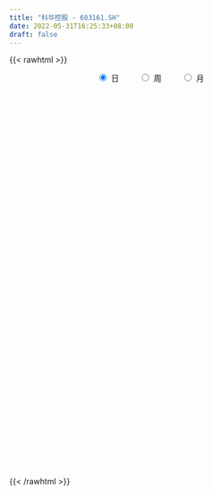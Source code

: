 ```yaml
---
title: "科华控股 - 603161.SH"
date: 2022-05-31T16:25:33+08:00
draft: false
---
```

{{< rawhtml >}}
    <div style="text-align: center">
        <label style="padding: 1rem;"><input style="margin-right: .5rem" type="radio" name="period" value="D" checked onclick="period_change(this)">日</label>
        <label style="padding: 1rem;"><input style="margin-right: .5rem" type="radio" name="period" value="W" onclick="period_change(this)">周</label>
        <label style="padding: 1rem;"><input style="margin-right: .5rem" type="radio" name="period" value="M" onclick="period_change(this)">月</label>
    </div>
    <div id="chart" style="height: 700px;"></div> 
    <script type="text/javascript">
        const D_v = [16778.21,15956.21,15076.0,22889.0,17958.0,22449.54,22343.67,21951.35,33615.51,18720.0,19584.0,18445.21,18548.0,34986.0,17351.0,18621.0,23664.0,18107.0,18929.78,15648.04,16337.0,21655.0,22358.58,32659.52,29616.0,19510.0,31916.66,75572.32,22551.32,33400.0,27488.0,19161.0,21140.0,19759.0,37608.0,53252.0,35502.41,28806.0,27594.0,32958.22,24099.7,19443.0,13330.0,21440.58,27372.0,23955.0,21372.03,28807.0,25499.0,19279.62,15455.0,22215.3,20101.0,17501.0,19959.0,15258.0,54162.88,32153.58,36171.0,53557.41,48800.74,46118.34,73609.9,57832.62,39276.02,111743.34,88176.09,83656.0,128628.7,130381.7,63889.35,56845.0,54626.16,43363.0,37953.62,47461.16,67145.7,45612.13,35112.71,33246.16,38795.0,25756.0,53754.6,34429.0,57154.22,35415.04,21384.0,18953.0,34954.0,28881.71,25345.75,32479.25,18359.49,19384.0,19675.04,14896.0,14508.0,13727.04,10739.0,16611.04,11705.04,12119.0,10632.4,19135.0,15928.62,16629.0,19330.88,14017.0,14557.72,17421.68,13733.4,12700.02,12712.4,22500.4,19070.42,14637.0,16254.58,25779.0,50977.62,95936.53,43032.0,30422.31,27137.02,26305.31,44252.38,20641.0,30113.0,25182.54,18386.29,15264.0,17399.54,39423.0,24476.62,21361.0,31633.4,23973.0,21370.0,43639.38,173435.74,293033.53,165225.74,91264.58,203404.11,258292.24,195637.06,127378.76,88143.0,88054.0,95192.21,57736.21,56063.11,37877.0,34752.0,39550.0,51550.0,47189.0,62210.0,45102.77,25574.0,29737.0,34907.77,66260.35,43284.4,33951.54,56860.0,38918.0,53678.0,25988.0,20050.0,30373.0,17703.0,55643.0,30364.0,25940.0,25313.0,20040.0,17467.0,23727.0,20436.0,16179.0,17555.0,17783.0,12634.0,17863.0,15691.0,21502.0,29761.84,15752.0,15180.0,11566.0,15831.0,17281.0,27919.0,23724.66,25286.0,24939.0,18696.0,13519.0,16414.0,29116.42,21104.0,27237.69,20180.0,11624.0,10713.0,13079.0,11379.49,11013.42,10560.0,11298.0,24423.0,16370.0,12937.0,16724.31,23887.0,12199.0,11883.0,13142.0,14455.0,15907.76,14336.31,17372.0,21325.0,20079.0,14803.0,9064.0,27688.0,22864.0,20524.0,16538.0,20737.0,17321.0,9274.0,11136.0,7494.0,10877.0,8529.0,12300.0,13335.0,10851.0,13050.0,23492.0,12995.0,12760.53,29104.0,12471.0,9881.0,9116.0,12499.0,12259.0]
const D_histogram = [0.0,0.0019017664,0.0055169079,-0.0042083197,-0.0094524373,-0.0013806064,0.0063211147,0.0197544804,0.0264584568,0.0176838417,0.0028181034,0.0072436128,0.0171302341,0.0375405778,0.0423316513,0.0510251165,0.0526580299,0.0305146087,-0.0003346995,-0.0254501048,-0.0315571279,-0.0304634131,-0.0350551435,-0.028849911,-0.037196714,-0.0439312928,-0.039629545,-0.0598162778,-0.0641630585,-0.0524639684,-0.0618338255,-0.0531446968,-0.03283274,-0.0113311866,0.0047092487,0.0420022273,0.0612090716,0.076867988,0.073352652,0.0635799499,0.0368509323,0.0103838627,-0.0024298863,-0.0028178591,0.0058855179,0.0019485711,-0.0199199718,-0.058855848,-0.1120575605,-0.1322277243,-0.1277829197,-0.1116807505,-0.1060922996,-0.0854467879,-0.0734820927,-0.0597599741,-0.0065906926,0.0417276874,0.0862921112,0.1323525763,0.1664236811,0.1844329437,0.1916486963,0.1753298021,0.1574792313,0.0409662623,-0.0369218119,-0.0653735475,-0.0241848123,0.0572728081,0.0893700761,0.0937483602,0.0662698478,0.0277716588,0.0136775169,0.0251596728,0.0335061766,0.0349061731,0.038819228,0.0184867481,-0.0141041062,-0.0360450671,-0.0870927906,-0.0896918972,-0.0839198561,-0.1010920235,-0.113645628,-0.1140910082,-0.1379344593,-0.1691354846,-0.1620836866,-0.1865773731,-0.1678689537,-0.1252331168,-0.0867804169,-0.068722006,-0.0610454776,-0.0448231541,-0.0380326176,-0.0291267335,-0.0167427593,-0.0155533466,-0.0169401335,-0.028126621,-0.0377849076,-0.0446165714,-0.0658093381,-0.0787879972,-0.0570403276,-0.0298531496,-0.0255026374,-0.0050031617,0.0245549584,0.0498891138,0.0775157705,0.1017635305,0.1198377095,0.1353745015,0.1743631403,0.2402877474,0.2425105598,0.2411513122,0.2153705145,0.2064140167,0.2060871893,0.187104155,0.1633782117,0.1420181227,0.1140024755,0.0791949853,0.0641108466,0.0677771262,0.0445585361,0.0139009259,-0.0485618272,-0.0950273361,-0.1064775148,-0.0702489528,0.0470933316,0.0781913032,0.0323647606,-0.0121229689,0.0499728102,0.1308316414,0.1276545856,0.1016753617,0.0670015523,0.0393920962,-0.0462496731,-0.0781544072,-0.0840998296,-0.1051799409,-0.1146179256,-0.1338718045,-0.1164821732,-0.123358101,-0.0892802381,-0.0987629863,-0.0920686447,-0.077290432,-0.0510240003,-0.0105213149,-0.0187162265,-0.0059074685,-0.0399424366,-0.0389216281,-0.0860927703,-0.1110229037,-0.1344927673,-0.1855047988,-0.1977141287,-0.2566259733,-0.2498776314,-0.2374968858,-0.1955283324,-0.1508090124,-0.1216823411,-0.1208091387,-0.101039021,-0.0791652498,-0.0448138188,-0.0215710206,0.0031124901,0.0363324401,0.0488278989,0.0750089224,0.0654665448,0.0708986923,0.0693158115,0.0766627486,0.0896850308,0.0964429765,0.0993386583,0.100711692,0.0689200084,0.0293379919,0.0238954782,0.0285946069,0.0042390964,-0.0581200336,-0.0751654665,-0.0544479885,-0.0186815157,0.006816071,0.0238869814,0.0379177689,0.0326285343,0.0364926167,0.0355972589,0.0297700491,0.037043686,0.0424903041,0.0279022949,0.035281464,0.0106514516,-0.0110764207,-0.0438609176,-0.0434663088,-0.0592115419,-0.0496510306,-0.0565262138,-0.0534302531,-0.0294470269,-0.0171747276,-0.0332684522,-0.0445239604,-0.1165112971,-0.1982742072,-0.223990306,-0.2376076386,-0.2111156447,-0.1686877771,-0.1308748108,-0.0797693572,-0.0324023017,0.0025542709,0.0374665397,0.0755409003,0.1064091618,0.1264328503,0.1542759455,0.1935051826,0.207379232,0.2290500699,0.2118300532,0.2070299688,0.1944779832,0.1740911141,0.1609525958,0.1482118663]
const D_fast = [0.0,0.002377208,0.0073715765,-0.003405731,-0.011012958,-0.0032862787,0.0059957211,0.0243677069,0.0376862975,0.0333326429,0.0191714303,0.025407843,0.0395770227,0.0693725109,0.0847464972,0.1061962415,0.1209936624,0.1064788934,0.0755459104,0.0440679788,0.0300716737,0.0235495352,0.010194019,0.0091867738,-0.0084592078,-0.0261766097,-0.0317822482,-0.0669230504,-0.0873105958,-0.0887274977,-0.1135558112,-0.1181528567,-0.1060490849,-0.0873803282,-0.0701625807,-0.0223690453,0.0121400669,0.0470159803,0.0618388073,0.0679610927,0.0504448082,0.0265737042,0.0131524837,0.0120600461,0.0222348025,0.0187849985,-0.0080635373,-0.0617133756,-0.1429294782,-0.196156573,-0.2236574984,-0.2354755168,-0.2564101408,-0.2571263261,-0.2635321541,-0.264750029,-0.2132284207,-0.1544781188,-0.0883406672,-0.009192058,0.066484967,0.1306024656,0.1857303923,0.2132439486,0.2347631856,0.1284917822,0.041373255,-0.0034218675,0.0317206647,0.1274964871,0.1819362741,0.2097516482,0.1988405978,0.1672853235,0.1566105608,0.1743826349,0.1911056829,0.2012322226,0.2148500846,0.1991392917,0.1630224108,0.1320701832,0.059249262,0.0342271811,0.0190192582,-0.0234259151,-0.0643909265,-0.0933590588,-0.1516861248,-0.2251710212,-0.2586401449,-0.3297781746,-0.3530369937,-0.341709436,-0.3249518403,-0.3240739309,-0.3316587719,-0.3266422369,-0.3293598549,-0.3277356541,-0.3195373697,-0.3222362936,-0.3278581139,-0.3460762567,-0.3651807702,-0.3831665768,-0.420811678,-0.4534873364,-0.4459997488,-0.4262758582,-0.4283010053,-0.40905232,-0.3733554603,-0.3355490265,-0.2885434271,-0.2388547845,-0.1908211781,-0.1414407608,-0.0588613369,0.0671352071,0.1299856594,0.1889142399,0.2169760708,0.2596230772,0.3108180471,0.3386110515,0.3557296612,0.3698741029,0.3703590745,0.3553503306,0.3562939036,0.3769044647,0.3648255087,0.33764313,0.2630399201,0.1928175771,0.1547480197,0.1734143435,0.3025299608,0.3531757582,0.3154404057,0.267921934,0.3425109156,0.4560776572,0.4848142478,0.4842538644,0.466330443,0.448569011,0.3513648233,0.2999214875,0.2729511077,0.2255760111,0.1874835451,0.134761715,0.123030803,0.08531535,0.0970731534,0.0628996586,0.046576839,0.0420324437,0.0555428753,0.093415232,0.0805412638,0.0918731547,0.0478525774,0.0391429789,-0.0295513558,-0.0822372152,-0.1393302706,-0.2367185019,-0.2983563639,-0.4214247019,-0.4771457677,-0.5241392436,-0.5310527733,-0.5240357065,-0.5253296205,-0.5546587027,-0.5601483403,-0.5580658816,-0.5349179053,-0.5170678622,-0.491606229,-0.4493031689,-0.4246007354,-0.3796674813,-0.3728432227,-0.3496864021,-0.3339403301,-0.3074277058,-0.271984166,-0.2411154761,-0.2133851297,-0.186834173,-0.2013958545,-0.2336433731,-0.2331120172,-0.2212642368,-0.2445599731,-0.3214491116,-0.3572859111,-0.3501804302,-0.3190843363,-0.2918827318,-0.2688400761,-0.2453298464,-0.2424619474,-0.2294747109,-0.221470754,-0.2198554515,-0.2033208931,-0.187251699,-0.1948641344,-0.1786645994,-0.2006317488,-0.2251287264,-0.2688784526,-0.279350421,-0.3098985396,-0.3127507859,-0.3337575226,-0.3440191252,-0.3273976557,-0.3194190383,-0.343829876,-0.3662163742,-0.4673315352,-0.5986629971,-0.6803766725,-0.7533959147,-0.779682832,-0.7794269086,-0.774332645,-0.7431695308,-0.7039030506,-0.6683079103,-0.6240290066,-0.5670694209,-0.509598869,-0.4579669679,-0.3915548863,-0.3039493535,-0.2382304962,-0.1592971408,-0.1235596442,-0.0766022364,-0.0405347262,-0.0173988167,0.0097008139,0.0340130509]
const D_slow = [0.0,0.0004754416,0.0018546686,0.0008025887,-0.0015605207,-0.0019056723,-0.0003253936,0.0046132265,0.0112278407,0.0156488011,0.016353327,0.0181642302,0.0224467887,0.0318319331,0.042414846,0.0551711251,0.0683356325,0.0759642847,0.0758806098,0.0695180836,0.0616288017,0.0540129484,0.0452491625,0.0380366847,0.0287375062,0.0177546831,0.0078472968,-0.0071067726,-0.0231475373,-0.0362635294,-0.0517219857,-0.0650081599,-0.0732163449,-0.0760491416,-0.0748718294,-0.0643712726,-0.0490690047,-0.0298520077,-0.0115138447,0.0043811428,0.0135938759,0.0161898415,0.01558237,0.0148779052,0.0163492847,0.0168364274,0.0118564345,-0.0028575275,-0.0308719177,-0.0639288487,-0.0958745787,-0.1237947663,-0.1503178412,-0.1716795382,-0.1900500614,-0.2049900549,-0.206637728,-0.1962058062,-0.1746327784,-0.1415446343,-0.0999387141,-0.0538304781,-0.005918304,0.0379141465,0.0772839543,0.0875255199,0.0782950669,0.06195168,0.055905477,0.070223679,0.092566198,0.1160032881,0.13257075,0.1395136647,0.1429330439,0.1492229621,0.1575995063,0.1663260495,0.1760308566,0.1806525436,0.177126517,0.1681152503,0.1463420526,0.1239190783,0.1029391143,0.0776661084,0.0492547014,0.0207319494,-0.0137516655,-0.0560355366,-0.0965564583,-0.1432008015,-0.18516804,-0.2164763192,-0.2381714234,-0.2553519249,-0.2706132943,-0.2818190828,-0.2913272372,-0.2986089206,-0.3027946104,-0.3066829471,-0.3109179804,-0.3179496357,-0.3273958626,-0.3385500054,-0.3550023399,-0.3746993392,-0.3889594211,-0.3964227085,-0.4027983679,-0.4040491583,-0.3979104187,-0.3854381403,-0.3660591976,-0.340618315,-0.3106588876,-0.2768152623,-0.2332244772,-0.1731525403,-0.1125249004,-0.0522370723,0.0016055563,0.0532090605,0.1047308578,0.1515068966,0.1923514495,0.2278559802,0.256356599,0.2761553453,0.292183057,0.3091273385,0.3202669726,0.3237422041,0.3116017473,0.2878449132,0.2612255345,0.2436632963,0.2554366292,0.274984455,0.2830756452,0.2800449029,0.2925381055,0.3252460158,0.3571596622,0.3825785026,0.3993288907,0.4091769148,0.3976144965,0.3780758947,0.3570509373,0.330755952,0.3021014707,0.2686335195,0.2395129762,0.208673451,0.1863533915,0.1616626449,0.1386454837,0.1193228757,0.1065668756,0.1039365469,0.0992574903,0.0977806232,0.087795014,0.078064607,0.0565414144,0.0287856885,-0.0048375033,-0.051213703,-0.1006422352,-0.1647987285,-0.2272681364,-0.2866423578,-0.3355244409,-0.373226694,-0.4036472793,-0.433849564,-0.4591093192,-0.4789006317,-0.4901040864,-0.4954968416,-0.4947187191,-0.485635609,-0.4734286343,-0.4546764037,-0.4383097675,-0.4205850944,-0.4032561415,-0.3840904544,-0.3616691967,-0.3375584526,-0.312723788,-0.287545865,-0.2703158629,-0.2629813649,-0.2570074954,-0.2498588437,-0.2487990696,-0.263329078,-0.2821204446,-0.2957324417,-0.3004028206,-0.2986988029,-0.2927270575,-0.2832476153,-0.2750904817,-0.2659673276,-0.2570680128,-0.2496255006,-0.2403645791,-0.2297420031,-0.2227664293,-0.2139460633,-0.2112832004,-0.2140523056,-0.225017535,-0.2358841122,-0.2506869977,-0.2630997553,-0.2772313088,-0.2905888721,-0.2979506288,-0.3022443107,-0.3105614238,-0.3216924138,-0.3508202381,-0.4003887899,-0.4563863664,-0.5157882761,-0.5685671873,-0.6107391315,-0.6434578342,-0.6634001735,-0.671500749,-0.6708621812,-0.6614955463,-0.6426103212,-0.6160080308,-0.5843998182,-0.5458308318,-0.4974545362,-0.4456097282,-0.3883472107,-0.3353896974,-0.2836322052,-0.2350127094,-0.1914899309,-0.1512517819,-0.1141988153]
const D_data = [['2021-05-20', 14.7118, 14.4937, 14.3847, 14.7515],['2021-05-21', 14.4838, 14.5235, 14.3648, 14.7416],['2021-05-24', 14.4838, 14.5631, 14.4739, 14.6325],['2021-05-25', 14.65, 14.38, 14.1, 14.65],['2021-05-26', 14.41, 14.39, 14.33, 14.52],['2021-05-27', 14.39, 14.56, 14.38, 14.6],['2021-05-28', 14.59, 14.6, 14.53, 14.77],['2021-05-31', 14.64, 14.74, 14.61, 14.8],['2021-06-01', 14.79, 14.73, 14.61, 14.84],['2021-06-02', 14.78, 14.55, 14.52, 14.83],['2021-06-03', 14.55, 14.42, 14.42, 14.69],['2021-06-04', 14.44, 14.64, 14.42, 14.69],['2021-06-07', 14.69, 14.76, 14.64, 14.8],['2021-06-08', 14.76, 15.0, 14.64, 15.1],['2021-06-09', 14.99, 14.91, 14.86, 15.02],['2021-06-10', 14.88, 15.04, 14.88, 15.09],['2021-06-11', 15.09, 15.03, 15.03, 15.25],['2021-06-15', 15.03, 14.72, 14.68, 15.23],['2021-06-16', 14.78, 14.49, 14.44, 14.86],['2021-06-17', 14.57, 14.41, 14.3, 14.65],['2021-06-18', 14.39, 14.55, 14.23, 14.6],['2021-06-21', 14.6, 14.61, 14.5, 14.78],['2021-06-22', 14.54, 14.51, 14.48, 14.67],['2021-06-23', 14.53, 14.63, 14.43, 14.77],['2021-06-24', 14.65, 14.42, 14.37, 14.69],['2021-06-25', 14.41, 14.37, 14.2, 14.42],['2021-06-28', 14.36, 14.47, 14.28, 14.62],['2021-06-29', 14.59, 14.08, 14.02, 14.79],['2021-06-30', 14.0, 14.16, 13.9, 14.18],['2021-07-01', 14.2, 14.33, 14.11, 14.62],['2021-07-02', 14.3, 14.02, 13.96, 14.3],['2021-07-05', 14.06, 14.19, 14.02, 14.22],['2021-07-06', 14.23, 14.37, 14.14, 14.43],['2021-07-07', 14.33, 14.47, 14.27, 14.52],['2021-07-08', 14.59, 14.49, 14.43, 14.77],['2021-07-09', 14.44, 14.91, 14.24, 14.95],['2021-07-12', 15.0, 14.87, 14.75, 15.0],['2021-07-13', 14.82, 14.97, 14.72, 15.05],['2021-07-14', 15.0, 14.82, 14.71, 15.05],['2021-07-15', 14.77, 14.76, 14.31, 14.81],['2021-07-16', 14.64, 14.49, 14.48, 14.75],['2021-07-19', 14.49, 14.37, 14.16, 14.49],['2021-07-20', 14.27, 14.44, 14.23, 14.44],['2021-07-21', 14.41, 14.56, 14.41, 14.75],['2021-07-22', 14.5, 14.7, 14.44, 14.73],['2021-07-23', 14.77, 14.56, 14.43, 14.81],['2021-07-26', 14.52, 14.26, 14.04, 14.54],['2021-07-27', 14.39, 13.85, 13.81, 14.39],['2021-07-28', 13.81, 13.35, 13.2, 13.96],['2021-07-29', 13.42, 13.46, 13.32, 13.59],['2021-07-30', 13.36, 13.61, 13.36, 13.63],['2021-08-02', 13.63, 13.7, 13.24, 13.86],['2021-08-03', 13.7, 13.52, 13.49, 13.81],['2021-08-04', 13.54, 13.68, 13.54, 13.77],['2021-08-05', 13.72, 13.57, 13.53, 13.83],['2021-08-06', 13.64, 13.58, 13.43, 13.69],['2021-08-09', 13.65, 14.2, 13.6, 14.65],['2021-08-10', 14.27, 14.4, 14.2, 14.5],['2021-08-11', 14.57, 14.63, 14.34, 14.68],['2021-08-12', 14.63, 14.96, 14.58, 15.04],['2021-08-13', 14.91, 15.13, 14.81, 15.18],['2021-08-16', 15.15, 15.2, 14.93, 15.29],['2021-08-17', 15.12, 15.28, 15.03, 15.85],['2021-08-18', 15.1, 15.11, 14.98, 15.66],['2021-08-19', 15.12, 15.14, 15.05, 15.57],['2021-08-20', 14.3, 13.63, 13.63, 14.33],['2021-08-23', 13.39, 13.6, 13.25, 13.74],['2021-08-24', 13.6, 13.9, 13.53, 14.38],['2021-08-25', 13.78, 14.78, 13.78, 15.25],['2021-08-26', 14.84, 15.64, 14.84, 15.96],['2021-08-27', 15.64, 15.4, 15.31, 15.99],['2021-08-30', 15.4, 15.24, 15.07, 15.55],['2021-08-31', 15.26, 14.86, 14.76, 15.33],['2021-09-01', 14.96, 14.6, 14.47, 15.19],['2021-09-02', 14.57, 14.8, 14.38, 14.95],['2021-09-03', 14.64, 15.15, 14.64, 15.28],['2021-09-06', 15.15, 15.21, 14.16, 15.32],['2021-09-07', 15.29, 15.2, 14.98, 15.4],['2021-09-08', 15.35, 15.3, 15.03, 15.51],['2021-09-09', 15.31, 15.0, 14.95, 15.37],['2021-09-10', 14.85, 14.73, 14.68, 15.05],['2021-09-13', 14.69, 14.72, 14.53, 14.88],['2021-09-14', 14.72, 14.13, 14.05, 14.83],['2021-09-15', 14.15, 14.54, 14.1, 14.7],['2021-09-16', 14.5, 14.6, 14.36, 15.17],['2021-09-17', 14.6, 14.22, 14.02, 14.77],['2021-09-22', 14.08, 14.12, 13.95, 14.32],['2021-09-23', 14.04, 14.15, 14.04, 14.35],['2021-09-24', 14.24, 13.69, 13.66, 14.24],['2021-09-27', 13.6, 13.32, 13.18, 13.73],['2021-09-28', 13.29, 13.59, 13.2, 13.77],['2021-09-29', 13.5, 12.99, 12.95, 13.55],['2021-09-30', 12.95, 13.35, 12.95, 13.47],['2021-10-08', 13.59, 13.67, 13.41, 13.74],['2021-10-11', 13.66, 13.72, 13.57, 13.93],['2021-10-12', 13.65, 13.52, 13.36, 13.65],['2021-10-13', 13.53, 13.37, 13.23, 13.53],['2021-10-14', 13.31, 13.46, 13.23, 13.59],['2021-10-15', 13.5, 13.33, 13.3, 13.51],['2021-10-18', 13.33, 13.33, 13.2, 13.41],['2021-10-19', 13.34, 13.37, 13.33, 13.47],['2021-10-20', 13.33, 13.21, 13.16, 13.4],['2021-10-21', 13.27, 13.12, 13.09, 13.3],['2021-10-22', 13.12, 12.9, 12.87, 13.12],['2021-10-25', 12.68, 12.79, 12.57, 12.86],['2021-10-26', 12.79, 12.7, 12.6, 12.99],['2021-10-27', 12.74, 12.35, 12.21, 12.74],['2021-10-28', 12.33, 12.25, 12.07, 12.34],['2021-10-29', 12.09, 12.6, 12.09, 12.62],['2021-11-01', 12.58, 12.71, 12.36, 12.8],['2021-11-02', 12.71, 12.43, 12.35, 12.82],['2021-11-03', 12.43, 12.63, 12.33, 12.65],['2021-11-04', 12.59, 12.83, 12.57, 12.85],['2021-11-05', 12.82, 12.9, 12.7, 13.06],['2021-11-08', 12.91, 13.07, 12.89, 13.22],['2021-11-09', 13.01, 13.19, 13.0, 13.25],['2021-11-10', 13.22, 13.27, 13.05, 13.32],['2021-11-11', 13.26, 13.39, 13.12, 13.53],['2021-11-12', 13.39, 13.92, 13.39, 14.06],['2021-11-15', 14.09, 14.68, 13.98, 15.15],['2021-11-16', 14.7, 14.24, 14.14, 14.7],['2021-11-17', 14.24, 14.38, 14.24, 14.45],['2021-11-18', 14.4, 14.18, 14.16, 14.5],['2021-11-19', 14.25, 14.47, 14.0, 14.6],['2021-11-22', 14.39, 14.73, 14.25, 14.8],['2021-11-23', 14.85, 14.62, 14.59, 14.86],['2021-11-24', 14.52, 14.61, 14.35, 14.86],['2021-11-25', 14.59, 14.67, 14.46, 14.95],['2021-11-26', 14.67, 14.59, 14.5, 14.89],['2021-11-29', 14.3, 14.45, 14.11, 14.51],['2021-11-30', 14.76, 14.66, 14.5, 14.76],['2021-12-01', 14.62, 14.96, 14.53, 15.07],['2021-12-02', 14.94, 14.66, 14.59, 14.98],['2021-12-03', 14.68, 14.49, 14.45, 14.88],['2021-12-06', 14.52, 13.87, 13.82, 14.6],['2021-12-07', 13.9, 13.76, 13.62, 14.04],['2021-12-08', 13.61, 14.0, 13.61, 14.2],['2021-12-09', 14.0, 14.63, 13.92, 14.63],['2021-12-10', 14.99, 16.09, 14.83, 16.09],['2021-12-13', 17.5, 15.5, 15.26, 17.7],['2021-12-14', 14.82, 14.58, 14.46, 15.0],['2021-12-15', 14.37, 14.4, 14.33, 14.64],['2021-12-16', 14.37, 15.84, 14.3, 15.84],['2021-12-17', 16.0, 16.58, 15.85, 17.39],['2021-12-20', 16.55, 15.89, 15.89, 17.37],['2021-12-21', 16.29, 15.67, 15.43, 16.4],['2021-12-22', 15.85, 15.52, 15.25, 15.85],['2021-12-23', 15.35, 15.54, 15.12, 15.66],['2021-12-24', 15.49, 14.56, 14.56, 15.49],['2021-12-27', 14.56, 14.92, 14.4, 15.05],['2021-12-28', 15.05, 15.13, 14.57, 15.28],['2021-12-29', 15.01, 14.84, 14.69, 15.12],['2021-12-30', 14.85, 14.86, 14.75, 14.93],['2021-12-31', 14.87, 14.6, 14.57, 14.91],['2022-01-04', 14.6, 14.99, 14.54, 15.07],['2022-01-05', 14.99, 14.65, 14.3, 14.99],['2022-01-06', 14.65, 15.18, 14.5, 15.37],['2022-01-07', 15.12, 14.65, 14.62, 15.27],['2022-01-10', 14.66, 14.79, 14.45, 14.81],['2022-01-11', 14.76, 14.9, 14.7, 15.1],['2022-01-12', 14.87, 15.12, 14.8, 15.2],['2022-01-13', 15.12, 15.47, 15.01, 15.66],['2022-01-14', 15.38, 14.95, 14.95, 15.47],['2022-01-17', 14.96, 15.23, 14.88, 15.27],['2022-01-18', 15.15, 14.58, 14.4, 15.28],['2022-01-19', 14.52, 14.91, 14.52, 15.03],['2022-01-20', 14.75, 14.14, 14.1, 14.9],['2022-01-21', 14.11, 14.15, 13.79, 14.27],['2022-01-24', 14.07, 13.94, 13.76, 14.19],['2022-01-25', 13.91, 13.26, 13.23, 14.08],['2022-01-26', 13.28, 13.41, 13.26, 13.61],['2022-01-27', 12.72, 12.43, 12.43, 12.88],['2022-01-28', 12.49, 12.88, 12.49, 13.08],['2022-02-07', 13.14, 12.77, 12.65, 13.25],['2022-02-08', 12.73, 13.07, 12.68, 13.07],['2022-02-09', 13.01, 13.15, 13.01, 13.18],['2022-02-10', 13.1, 12.99, 12.88, 13.21],['2022-02-11', 12.97, 12.56, 12.51, 12.97],['2022-02-14', 12.55, 12.7, 12.43, 12.75],['2022-02-15', 12.65, 12.7, 12.5, 12.78],['2022-02-16', 12.75, 12.89, 12.72, 12.93],['2022-02-17', 12.94, 12.81, 12.75, 13.07],['2022-02-18', 12.74, 12.88, 12.66, 12.93],['2022-02-21', 13.14, 13.09, 12.93, 13.14],['2022-02-22', 13.03, 12.92, 12.84, 13.08],['2022-02-23', 12.9, 13.18, 12.9, 13.23],['2022-02-24', 13.13, 12.77, 12.59, 13.3],['2022-02-25', 12.83, 12.94, 12.83, 13.1],['2022-02-28', 12.91, 12.86, 12.58, 12.93],['2022-03-01', 12.87, 12.99, 12.87, 13.0],['2022-03-02', 12.86, 13.13, 12.86, 13.15],['2022-03-03', 13.25, 13.13, 13.07, 13.25],['2022-03-04', 13.39, 13.14, 13.05, 13.43],['2022-03-07', 13.12, 13.17, 12.95, 13.25],['2022-03-08', 13.18, 12.7, 12.68, 13.23],['2022-03-09', 12.72, 12.41, 11.91, 12.88],['2022-03-10', 12.6, 12.7, 12.6, 12.9],['2022-03-11', 12.65, 12.81, 12.38, 12.85],['2022-03-14', 12.71, 12.37, 12.35, 12.8],['2022-03-15', 12.4, 11.6, 11.57, 12.43],['2022-03-16', 11.72, 11.86, 11.39, 11.93],['2022-03-17', 11.99, 12.25, 11.95, 12.37],['2022-03-18', 12.2, 12.52, 12.14, 12.64],['2022-03-21', 12.52, 12.51, 12.31, 12.68],['2022-03-22', 12.52, 12.49, 12.29, 12.6],['2022-03-23', 12.55, 12.52, 12.5, 12.78],['2022-03-24', 12.4, 12.29, 12.22, 12.54],['2022-03-25', 12.29, 12.39, 12.25, 12.55],['2022-03-28', 12.31, 12.33, 12.09, 12.44],['2022-03-29', 12.38, 12.24, 12.07, 12.39],['2022-03-30', 12.23, 12.4, 12.12, 12.46],['2022-03-31', 12.29, 12.41, 12.29, 12.47],['2022-04-01', 12.31, 12.13, 12.13, 12.41],['2022-04-06', 12.12, 12.38, 12.09, 12.44],['2022-04-07', 12.4, 11.92, 11.92, 12.4],['2022-04-08', 12.0, 11.8, 11.63, 12.04],['2022-04-11', 11.8, 11.46, 11.41, 11.85],['2022-04-12', 11.46, 11.72, 11.35, 11.75],['2022-04-13', 11.71, 11.4, 11.38, 11.77],['2022-04-14', 11.42, 11.62, 11.42, 11.74],['2022-04-15', 11.62, 11.34, 11.28, 11.62],['2022-04-18', 11.16, 11.37, 11.13, 11.51],['2022-04-19', 11.33, 11.63, 11.32, 11.65],['2022-04-20', 11.58, 11.52, 11.36, 11.8],['2022-04-21', 11.51, 11.09, 11.07, 11.52],['2022-04-22', 11.12, 11.0, 10.86, 11.18],['2022-04-25', 10.59, 9.9, 9.9, 10.78],['2022-04-26', 9.82, 9.18, 9.16, 10.03],['2022-04-27', 9.06, 9.36, 8.73, 9.39],['2022-04-28', 9.3, 9.15, 8.96, 9.45],['2022-04-29', 9.13, 9.43, 9.11, 9.54],['2022-05-05', 9.42, 9.58, 9.21, 9.67],['2022-05-06', 9.38, 9.53, 9.3, 9.67],['2022-05-09', 9.54, 9.76, 9.53, 9.83],['2022-05-10', 9.65, 9.84, 9.61, 9.85],['2022-05-11', 9.8, 9.8, 9.79, 10.09],['2022-05-12', 9.85, 9.91, 9.7, 10.0],['2022-05-13', 9.86, 10.1, 9.86, 10.1],['2022-05-16', 10.32, 10.18, 10.06, 10.32],['2022-05-17', 10.22, 10.19, 10.02, 10.25],['2022-05-18', 10.27, 10.45, 10.15, 10.58],['2022-05-19', 10.44, 10.84, 10.32, 10.95],['2022-05-20', 10.94, 10.76, 10.68, 11.06],['2022-05-23', 10.8, 11.07, 10.72, 11.15],['2022-05-24', 11.29, 10.72, 10.66, 11.37],['2022-05-25', 10.72, 10.94, 10.72, 11.0],['2022-05-26', 10.85, 10.92, 10.71, 11.06],['2022-05-27', 10.89, 10.85, 10.75, 11.06],['2022-05-30', 10.89, 10.96, 10.75, 11.08],['2022-05-31', 10.95, 11.0, 10.7, 11.05]]
const W_v = [219.1,187437.35,446112.42,266188.11,249423.29,169164.92,65029.89,38107.32,138347.77,162237.25,186291.09,222830.25,132985.82,104522.15,427839.6,176041.81,102826.34,44206.52,104835.23,113151.69,214978.68,356659.75,174631.93,116528.65,80523.59,72316.4,81105.62,138610.45,84953.35,78957.35,57869.1,45174.97,38028.6,34877.28,35403.04,34905.53,30901.09,59003.76,47506.32,48051.66,51549.79,80830.04,117303.81,84804.26,170332.01,82944.81,70124.68,54976.13,53497.75,36225.49,60504.7,27277.55,45698.91,45884.47,53674.74,37760.83,41034.93,77171.0,102336.75,113490.65,94838.04,109673.1,185135.18,111338.06,74260.15,83424.78,64309.85,16163.99,52238.55,35873.14,32054.59,29847.25,21379.0,40332.94,51752.54,39520.51,35716.28,29668.92,33913.91,48513.44,241914.18,73296.89,34347.84,39645.68,57170.66,57312.51,49915.7,64616.56,61829.56,7873.0,25641.74,36220.83,41943.71,43840.66,32073.03,27323.0,27488.3,25473.91,35291.9,26581.02,56679.64,54092.94,56967.41,86045.24,65114.34,51752.64,75847.38,44697.66,65509.76,72715.27,78284.7,75492.21,40179.09,52001.36,44639.12,34002.34,84781.1,61881.79,52438.93,29594.74,79889.26,98341.62,36427.0,128530.75,66130.18,108044.58,48170.22,83296.25,258177.27,190904.81,144012.16,91821.19,118586.4,249325.8,842012.75,655098.6800000001,288881.46,150708.11,131505.31,199217.64,121684.8,40164.0,188531.32,139950.16,101522.0,130556.61,181468.18,89682.26,279867.95,346239.32,200137.58,157752.22,339508.77,157713.45,247317.59,245441.32,162046.01,98024.95,92914.07,38259.04,21454.64,62148.27,77827.64,74345.09,85515.58,94703.03,66109.61,92818.8,161972.04,195314.47,379027.91,65064.03,109776.09,107896.2,100716.21,112316.07,113170.0,69021.82,125799.1,190928.3,150920.0,148960.33,105540.58,110412.65,95034.3,224845.61,328580.22,494731.84,240248.94,219911.7,206508.86,75291.0,105066.2,19384.0,73545.08,70202.48,80463.22,79067.9,126718.62,222833.17,138575.21,117924.16,294051.52,1011220.2,594405.03,225978.32,206051.77,199763.52,209395.54,154133.0,112487.0,84587.0,100569.84,87777.0,106164.66,114052.11,57808.91,75588.0,52810.31,69724.07,82643.0,108351.0,26595.0,50336.0,73723.0,73332.53,24758.0]
const W_histogram = [0.0,0.7882247293,0.9635491899,0.9460559053,0.6864279419,0.2637995878,-0.0440628515,-0.1896416999,-0.2915940121,-0.2615818922,-0.2809028276,-0.3925690755,-0.3887838548,-0.2421316766,-0.087167829,-0.2197182643,-0.2904532,-0.3413476361,-0.3224664437,-0.2374380221,0.0345631002,-0.0199093872,0.0301207669,-0.085481872,-0.3274714636,-0.4098803827,-0.5114702238,-0.4600743486,-0.4327089208,-0.3669787499,-0.4816668373,-0.5048055872,-0.528883677,-0.5244581513,-0.5290665508,-0.5180744254,-0.4651226421,-0.3609559585,-0.2931060387,-0.3134488305,-0.290074842,-0.2268581464,-0.1030793573,-0.0336596725,0.1238152902,0.1409585425,0.1407450455,0.1794973817,0.1851256223,0.1760846858,0.172166104,0.1458844654,0.1512143428,0.1361028876,0.1123753506,0.0266460713,0.0328093234,0.0744986885,0.1559152945,0.21302579,0.2848627868,0.3918475309,0.4574035203,0.4856979739,0.4713271449,0.4336142058,0.301140932,0.1879776349,0.099855983,0.0194348312,-0.0460085675,-0.0411629887,-0.0734000687,-0.0485779538,0.0222087147,0.0541494576,0.0732249788,0.06409059,0.0597522699,0.0660991873,0.051460947,-0.0224969509,-0.0575866489,-0.056222319,-0.0433377604,-0.0029344421,0.0469132456,0.072754988,0.0668475565,0.0563862802,0.0719533019,0.0737534566,0.0944996047,0.0752040142,0.0702480622,0.0307219437,0.0177147609,-0.0128291565,0.0016829655,0.0120299571,0.0343851046,0.0604829059,0.1013392199,0.1307255774,0.1384356959,0.0989354802,0.027899145,-0.0054704012,0.0270229289,0.0034978464,0.0631347366,0.0469898817,0.0359567348,0.045082506,0.0055207039,-0.0156731936,-0.0052347115,-0.0014404367,0.0125441859,0.0283570823,0.0513848427,0.048503234,0.0673877729,0.1095246387,0.1353080396,0.1517085824,0.1509011317,0.1447053552,0.1553702236,0.1136845851,0.0366838371,-0.014209382,-0.0321199827,0.0646622573,0.212284104,0.3019387832,0.2885056733,0.2351776661,0.1926400174,0.1776293761,0.1650719368,0.1518069869,0.1454040802,0.1692482952,0.0686952298,0.0022070605,0.0257147141,0.0379112805,0.2099478897,0.3081821554,0.2872405472,0.3381937564,0.070778321,0.0516837959,0.1486164861,-0.000938765,-0.1136764076,-0.2838456525,-0.4070541049,-0.4535877621,-0.4182191274,-0.396942639,-0.3075347701,-0.2724045459,-0.1649633084,-0.0218841369,0.0652248808,0.1707395405,0.0977689007,0.0493851519,-0.0925132725,-0.2031272723,-0.260665794,-0.3186542114,-0.3347466368,-0.3253022639,-0.2772693983,-0.2624573897,-0.2495005479,-0.2486660485,-0.175772681,-0.1447359197,-0.109960529,-0.1395082161,-0.1487932054,-0.0437201551,-0.0670220317,0.039271215,0.0922189187,0.0978958749,0.0676801328,0.0151208919,-0.0365966865,-0.0428725367,-0.0623593446,-0.0947064544,-0.1249063118,-0.1136019015,-0.0306683766,0.0628889747,0.1306157716,0.1642645409,0.282905575,0.3771163492,0.2900341647,0.2246893989,0.1765207706,0.157194981,0.0864027045,-0.0431279521,-0.1419593984,-0.1752014077,-0.1817839006,-0.1619628647,-0.1600858757,-0.1666366878,-0.1675358531,-0.1727599881,-0.1844945541,-0.2075703826,-0.2284138071,-0.3247404826,-0.356013346,-0.3140666368,-0.2219668226,-0.1391301994,-0.0622958318]
const W_fast = [0.0,0.9852809117,1.4014926697,1.6205133614,1.5324923835,1.1758139264,0.8569357742,0.6639465008,0.4890956855,0.4537123324,0.3641656901,0.1543571733,0.0609464303,0.1470656894,0.2802375797,0.0927575783,-0.0505906573,-0.1868220025,-0.2485574211,-0.2228885049,0.0577533925,-0.0016964417,0.055863904,-0.0811092029,-0.4049666604,-0.5898456752,-0.8193030722,-0.8829257841,-0.9637375866,-0.9897521031,-1.2248568998,-1.3741970466,-1.5304960556,-1.6571850677,-1.7940601049,-1.9125865858,-1.9759154631,-1.9619877691,-1.967414359,-2.0661193584,-2.1152640804,-2.1087619214,-2.0107529716,-1.949748205,-1.7613194196,-1.7089365318,-1.6739637674,-1.5903370857,-1.5384274396,-1.5034472047,-1.4643242605,-1.4541347827,-1.4110013197,-1.392087053,-1.3877207522,-1.4667885138,-1.4524229307,-1.3921088936,-1.2717134639,-1.1613465209,-1.0182938274,-0.8133472006,-0.6334403311,-0.483721384,-0.3802604268,-0.3095698144,-0.3667578553,-0.4329267436,-0.4960843998,-0.5716468438,-0.6485923844,-0.6540375528,-0.70462465,-0.6919470235,-0.6156081763,-0.570130069,-0.5327483031,-0.5258600444,-0.5152602971,-0.4923885828,-0.4941615863,-0.573743722,-0.6232300822,-0.6359213321,-0.6338712136,-0.5942015058,-0.5326255067,-0.4885950173,-0.4777905596,-0.4741552659,-0.4405999188,-0.4203613999,-0.3759903506,-0.3764849376,-0.363878874,-0.3957245065,-0.4043029992,-0.4380542057,-0.4231213423,-0.4097668614,-0.3788154378,-0.3375969101,-0.2714057911,-0.2093380392,-0.1670189967,-0.1817853424,-0.2458468914,-0.2805840378,-0.2413349755,-0.2639855964,-0.188565022,-0.1929624065,-0.1950063697,-0.1746099721,-0.2127915981,-0.2379037941,-0.2287739898,-0.2253398242,-0.2082191552,-0.1853169882,-0.149443017,-0.1401988172,-0.1044673351,-0.0349493097,0.0246611012,0.0789887895,0.1159066218,0.1458871841,0.1953946083,0.1821301161,0.1143003275,0.0598547628,0.0339141664,0.1468619708,0.3475548435,0.5126942184,0.5713875268,0.5768539362,0.5824762919,0.6118729946,0.6405835395,0.6652703363,0.6952184497,0.7613747385,0.6779954805,0.6120590764,0.6419954085,0.6636697951,0.8881933766,1.0634731812,1.1143417098,1.2498433581,1.0001225029,0.9939489269,1.1280357385,0.9782457962,0.8370890517,0.5959583937,0.370986415,0.2110558173,0.1418696702,0.0639104989,0.0764346752,0.0434637629,0.1096641734,0.2472723106,0.3506875485,0.4988870933,0.4503586787,0.4143212179,0.2492944754,0.0878986575,-0.0348063127,-0.1724582829,-0.2722373675,-0.3441185606,-0.3654030446,-0.4162053834,-0.4656236786,-0.5269556914,-0.498005494,-0.5031527127,-0.4958674543,-0.5602921954,-0.606775486,-0.5126324745,-0.552689859,-0.4365788086,-0.3605763752,-0.3304254502,-0.3437211592,-0.3925001771,-0.4533669271,-0.4703609115,-0.5054375556,-0.561461279,-0.6228877143,-0.6399837794,-0.5647173487,-0.4554377536,-0.3550570139,-0.2803421093,-0.0909746815,0.09751518,0.0829415367,0.0737691206,0.0697306849,0.0897036406,0.0405120402,-0.0998006044,-0.2341219003,-0.3111642615,-0.3631927295,-0.3838624098,-0.4220068897,-0.4702168738,-0.5130000024,-0.5614141344,-0.6192723389,-0.6942407631,-0.7721876394,-0.9496994355,-1.0699756355,-1.1065455855,-1.0699374769,-1.0218834036,-0.9606229939]
const W_slow = [0.0,0.1970561823,0.4379434798,0.6744574561,0.8460644416,0.9120143386,0.9009986257,0.8535882007,0.7806896977,0.7152942246,0.6450685177,0.5469262488,0.4497302851,0.389197366,0.3674054087,0.3124758426,0.2398625426,0.1545256336,0.0739090227,0.0145495172,0.0231902922,0.0182129454,0.0257431371,0.0043726691,-0.0774951968,-0.1799652924,-0.3078328484,-0.4228514355,-0.5310286657,-0.6227733532,-0.7431900625,-0.8693914593,-1.0016123786,-1.1327269164,-1.2649935541,-1.3945121605,-1.510792821,-1.6010318106,-1.6743083203,-1.7526705279,-1.8251892384,-1.881903775,-1.9076736143,-1.9160885325,-1.8851347099,-1.8498950743,-1.8147088129,-1.7698344675,-1.7235530619,-1.6795318904,-1.6364903644,-1.6000192481,-1.5622156624,-1.5281899405,-1.5000961029,-1.493434585,-1.4852322542,-1.4666075821,-1.4276287584,-1.3743723109,-1.3031566142,-1.2051947315,-1.0908438514,-0.9694193579,-0.8515875717,-0.7431840202,-0.6678987873,-0.6209043785,-0.5959403828,-0.591081675,-0.6025838169,-0.6128745641,-0.6312245812,-0.6433690697,-0.637816891,-0.6242795266,-0.6059732819,-0.5899506344,-0.5750125669,-0.5584877701,-0.5456225334,-0.5512467711,-0.5656434333,-0.5796990131,-0.5905334532,-0.5912670637,-0.5795387523,-0.5613500053,-0.5446381162,-0.5305415461,-0.5125532206,-0.4941148565,-0.4704899553,-0.4516889518,-0.4341269362,-0.4264464503,-0.4220177601,-0.4252250492,-0.4248043078,-0.4217968185,-0.4132005424,-0.3980798159,-0.372745011,-0.3400636166,-0.3054546926,-0.2807208226,-0.2737460363,-0.2751136366,-0.2683579044,-0.2674834428,-0.2516997587,-0.2399522882,-0.2309631045,-0.219692478,-0.218312302,-0.2222306005,-0.2235392783,-0.2238993875,-0.220763341,-0.2136740705,-0.2008278598,-0.1887020513,-0.171855108,-0.1444739484,-0.1106469385,-0.0727197929,-0.0349945099,0.0011818289,0.0400243848,0.068445531,0.0776164903,0.0740641448,0.0660341491,0.0821997135,0.1352707395,0.2107554353,0.2828818536,0.3416762701,0.3898362745,0.4342436185,0.4755116027,0.5134633494,0.5498143695,0.5921264433,0.6093002507,0.6098520159,0.6162806944,0.6257585145,0.6782454869,0.7552910258,0.8271011626,0.9116496017,0.9293441819,0.9422651309,0.9794192524,0.9791845612,0.9507654593,0.8798040462,0.77804052,0.6646435794,0.5600887976,0.4608531378,0.3839694453,0.3158683088,0.2746274817,0.2691564475,0.2854626677,0.3281475528,0.352589778,0.364936066,0.3418077479,0.2910259298,0.2258594813,0.1461959285,0.0625092693,-0.0188162967,-0.0881336463,-0.1537479937,-0.2161231307,-0.2782896428,-0.3222328131,-0.358416793,-0.3859069253,-0.4207839793,-0.4579822806,-0.4689123194,-0.4856678273,-0.4758500236,-0.4527952939,-0.4283213252,-0.411401292,-0.407621069,-0.4167702406,-0.4274883748,-0.443078211,-0.4667548246,-0.4979814025,-0.5263818779,-0.534048972,-0.5183267284,-0.4856727855,-0.4446066502,-0.3738802565,-0.2796011692,-0.207092628,-0.1509202783,-0.1067900857,-0.0674913404,-0.0458906643,-0.0566726523,-0.0921625019,-0.1359628538,-0.181408829,-0.2218995451,-0.2619210141,-0.303580186,-0.3454641493,-0.3886541463,-0.4347777848,-0.4866703805,-0.5437738323,-0.6249589529,-0.7139622894,-0.7924789486,-0.8479706543,-0.8827532041,-0.8983271621]
const W_data = [['2018-01-05', 23.1478, 23.1478, 23.1478, 23.1478],['2018-01-12', 25.4607, 35.499, 25.4607, 37.2745],['2018-01-19', 33.0134, 31.1804, 29.9136, 33.3397],['2018-01-26', 30.2303, 30.0384, 29.1747, 31.1708],['2018-02-02', 29.5585, 27.0154, 26.2092, 31.0653],['2018-02-09', 26.1516, 23.6276, 22.6583, 26.5835],['2018-02-14', 23.9827, 23.3013, 23.1286, 24.952],['2018-02-23', 23.5125, 24.1363, 23.4261, 24.2994],['2018-03-02', 24.5681, 23.9347, 23.6372, 25.1248],['2018-03-09', 23.6756, 25.2783, 23.6756, 25.4127],['2018-03-16', 25.5278, 24.5681, 24.0403, 26.8618],['2018-03-23', 24.4818, 22.8695, 22.8695, 26.4683],['2018-03-30', 22.5528, 23.7812, 20.7294, 24.453],['2018-04-04', 23.6948, 25.7869, 22.9367, 25.7869],['2018-04-13', 27.1113, 26.6315, 25.9309, 29.9424],['2018-04-20', 26.2956, 23.0134, 22.9367, 26.5643],['2018-04-27', 23.0326, 23.071, 22.7639, 24.4722],['2018-05-04', 23.1766, 22.7639, 22.0729, 23.2534],['2018-05-11', 23.023, 23.3013, 22.8599, 24.261],['2018-05-18', 23.3973, 24.1939, 22.7927, 24.3378],['2018-05-25', 24.309, 27.428, 24.309, 27.428],['2018-06-01', 28.3685, 23.9347, 22.9271, 29.2706],['2018-06-08', 23.5988, 25.2399, 23.5988, 25.7198],['2018-06-15', 25.048, 22.9655, 22.572, 25.2303],['2018-06-22', 22.7447, 20.2394, 19.5796, 22.7447],['2018-06-29', 20.3752, 21.0447, 19.5893, 21.2291],['2018-07-06', 21.1611, 19.8998, 19.405, 21.3261],['2018-07-13', 20.0648, 21.2388, 19.8707, 22.665],['2018-07-20', 21.2485, 20.7245, 20.1424, 21.5881],['2018-07-27', 20.5887, 21.0544, 20.3752, 21.656],['2018-08-03', 20.9574, 18.2213, 18.1631, 21.0738],['2018-08-10', 18.2407, 18.4833, 17.5712, 18.493],['2018-08-17', 18.1922, 17.7944, 17.6391, 18.7743],['2018-08-24', 17.8235, 17.5227, 17.0958, 18.0952],['2018-08-31', 17.5324, 16.8144, 16.7659, 18.1631],['2018-09-07', 16.8338, 16.4166, 16.1547, 16.8338],['2018-09-14', 16.4166, 16.5136, 16.1158, 16.8823],['2018-09-21', 16.5136, 17.0279, 15.8927, 17.7556],['2018-09-28', 16.6107, 16.5428, 16.2129, 17.2704],['2018-10-12', 16.2905, 15.0777, 14.088, 16.5913],['2018-10-19', 15.1165, 15.1359, 14.088, 15.4367],['2018-10-26', 15.3202, 15.3979, 14.5634, 16.4942],['2018-11-02', 15.3105, 16.2614, 14.9418, 17.1734],['2018-11-09', 16.3972, 15.7763, 15.2135, 16.8629],['2018-11-16', 15.6307, 17.2607, 15.6307, 17.8332],['2018-11-23', 17.1152, 15.8151, 15.8151, 17.1346],['2018-11-30', 15.8248, 15.4949, 15.068, 16.4845],['2018-12-07', 15.8248, 15.9606, 15.718, 16.5525],['2018-12-14', 15.8636, 15.5628, 15.3979, 16.4748],['2018-12-21', 15.524, 15.2717, 14.9515, 15.718],['2018-12-28', 15.1844, 15.2038, 15.0389, 16.0479],['2019-01-04', 15.2523, 14.7381, 14.1753, 15.2523],['2019-01-11', 14.7672, 14.971, 14.6217, 15.2135],['2019-01-18', 14.9418, 14.5829, 14.3015, 14.9904],['2019-01-25', 14.5829, 14.253, 14.0783, 14.6799],['2019-02-01', 14.2821, 13.0207, 12.6035, 14.3112],['2019-02-15', 13.1275, 13.7678, 13.1275, 13.9037],['2019-02-22', 13.8164, 14.1753, 13.7387, 14.2142],['2019-03-01', 14.1753, 14.8933, 14.1656, 15.0389],['2019-03-08', 14.903, 14.9127, 14.8448, 15.9606],['2019-03-15', 14.9127, 15.4561, 14.9127, 15.9994],['2019-03-22', 15.3396, 16.4748, 15.2911, 16.9794],['2019-03-29', 16.0091, 16.601, 15.5725, 17.4354],['2019-04-04', 16.5913, 16.6204, 16.436, 17.057],['2019-04-12', 16.6883, 16.3778, 16.242, 16.7368],['2019-04-19', 16.4069, 16.1935, 15.8636, 16.698],['2019-04-26', 16.2032, 14.7381, 14.7187, 16.2517],['2019-04-30', 14.7381, 14.4179, 14.1656, 14.8448],['2019-05-10', 14.4179, 14.2142, 13.1178, 14.4179],['2019-05-17', 14.0201, 13.8164, 13.7193, 14.4082],['2019-05-24', 13.8455, 13.5123, 13.4924, 14.0686],['2019-05-31', 13.6114, 14.1071, 13.5222, 14.1765],['2019-06-06', 14.1071, 13.433, 13.3338, 14.2756],['2019-06-14', 13.5817, 13.9881, 13.2843, 14.3153],['2019-06-21', 14.008, 14.7217, 13.7799, 14.801],['2019-06-28', 14.7713, 14.4541, 14.1765, 14.9299],['2019-07-05', 14.4937, 14.3946, 14.2955, 14.7515],['2019-07-12', 14.3946, 14.0377, 13.7601, 14.4342],['2019-07-19', 14.0377, 14.0278, 13.8593, 14.2459],['2019-07-26', 13.998, 14.1368, 13.6114, 14.4541],['2019-08-02', 14.1269, 13.8196, 13.7502, 16.3079],['2019-08-09', 13.7006, 12.7688, 12.7489, 13.7799],['2019-08-16', 12.7588, 12.8481, 12.4713, 13.0562],['2019-08-23', 12.8976, 13.086, 12.8481, 13.2347],['2019-08-30', 12.7985, 13.1455, 12.7985, 13.6709],['2019-09-06', 13.1851, 13.5321, 13.1554, 13.6312],['2019-09-12', 13.6015, 13.8295, 13.6015, 13.8593],['2019-09-20', 13.889, 13.7006, 13.3834, 13.889],['2019-09-27', 13.7304, 13.3338, 13.1554, 14.0873],['2019-09-30', 13.3437, 13.205, 13.195, 13.4726],['2019-10-11', 13.205, 13.5222, 13.1455, 13.6312],['2019-10-18', 13.6511, 13.3834, 13.2347, 13.7105],['2019-10-25', 13.3437, 13.6808, 13.1256, 13.7006],['2019-11-01', 13.7105, 13.1851, 12.9968, 13.7601],['2019-11-08', 13.1851, 13.2942, 13.0562, 13.433],['2019-11-15', 13.2446, 12.7192, 12.6894, 13.2644],['2019-11-22', 12.8381, 12.8679, 12.6894, 13.0562],['2019-11-29', 12.6994, 12.4713, 12.3127, 12.739],['2019-12-06', 12.4813, 12.9274, 12.4218, 13.086],['2019-12-13', 12.9472, 12.8877, 12.6795, 12.9869],['2019-12-20', 12.9175, 13.086, 12.8877, 13.3437],['2019-12-27', 13.1653, 13.2446, 12.8282, 13.4131],['2020-01-03', 13.2843, 13.6213, 13.0166, 13.7205],['2020-01-10', 13.5519, 13.7105, 13.4924, 13.998],['2020-01-17', 13.7304, 13.6015, 13.5321, 14.0575],['2020-01-23', 13.6808, 12.9769, 12.7886, 13.7304],['2020-02-07', 11.6783, 12.2929, 11.3313, 12.4119],['2020-02-14', 12.2929, 12.4515, 12.1739, 12.6894],['2020-02-21', 12.4713, 13.2446, 12.4713, 13.3834],['2020-02-28', 13.1554, 12.5407, 12.5407, 13.4627],['2020-03-06', 12.6894, 13.6709, 12.6894, 13.7304],['2020-03-13', 13.5618, 12.8481, 12.4019, 13.7105],['2020-03-20', 12.9571, 12.8381, 12.3524, 13.0463],['2020-03-27', 12.7886, 13.086, 12.6101, 13.3338],['2020-04-03', 13.0265, 12.3821, 12.2929, 13.0265],['2020-04-10', 12.511, 12.4119, 12.392, 12.7588],['2020-04-17', 12.3821, 12.739, 12.1739, 13.1554],['2020-04-24', 12.739, 12.6597, 12.5209, 12.9274],['2020-04-30', 12.6399, 12.8084, 12.4218, 13.0265],['2020-05-08', 12.6894, 12.8976, 12.5903, 13.0166],['2020-05-15', 12.9274, 13.0959, 12.6498, 13.3537],['2020-05-22', 13.0265, 12.8381, 12.8381, 13.6511],['2020-05-29', 12.8381, 13.1752, 12.6597, 13.2347],['2020-06-05', 13.2644, 13.6808, 13.1554, 14.1269],['2020-06-12', 13.7205, 13.7403, 13.3933, 13.8593],['2020-06-19', 13.8295, 13.8394, 13.7006, 14.4739],['2020-06-24', 13.8593, 13.7799, 13.6114, 13.9584],['2020-07-03', 13.7799, 13.8097, 13.6312, 14.117],['2020-07-10', 13.8593, 14.1567, 13.8196, 14.5036],['2020-07-17', 14.1567, 13.5321, 13.433, 14.7118],['2020-07-24', 13.6114, 12.8381, 12.6399, 14.008],['2020-07-31', 12.7588, 12.8381, 12.5507, 12.9571],['2020-08-07', 12.8877, 13.0562, 12.8679, 13.3933],['2020-08-14', 13.0463, 14.7317, 12.8084, 14.7317],['2020-08-21', 15.0687, 16.1592, 15.0489, 19.6092],['2020-08-28', 16.179, 16.3079, 15.2372, 19.8273],['2020-09-04', 15.8915, 15.495, 14.4739, 16.5359],['2020-09-11', 15.1976, 15.0687, 14.6424, 16.0997],['2020-09-18', 15.1679, 15.1679, 14.7515, 15.7329],['2020-09-25', 15.0489, 15.5644, 14.1963, 15.9411],['2020-09-30', 15.6734, 15.723, 14.9002, 15.9709],['2020-10-09', 16.0105, 15.842, 15.6734, 16.0204],['2020-10-16', 15.8618, 16.07, 15.6635, 17.1109],['2020-10-23', 16.3773, 16.7045, 16.0997, 17.3389],['2020-10-30', 16.7937, 15.1183, 15.0985, 16.8928],['2020-11-06', 15.3959, 15.2075, 14.8903, 15.8519],['2020-11-13', 15.2174, 16.3178, 15.1183, 16.8333],['2020-11-20', 16.3079, 16.3872, 15.9709, 16.6747],['2020-11-27', 16.4665, 19.0837, 15.9609, 19.3316],['2020-12-04', 18.7665, 19.2027, 18.1618, 20.0255],['2020-12-11', 19.5794, 18.2708, 18.0131, 20.204],['2020-12-18', 18.3501, 19.629, 17.8346, 20.2238],['2020-12-25', 19.9165, 15.3463, 14.4838, 19.9165],['2020-12-31', 15.3661, 17.8644, 14.92, 17.8644],['2021-01-08', 17.9734, 19.7479, 17.9734, 19.8669],['2021-01-15', 19.8173, 16.7144, 15.7428, 19.9859],['2021-01-22', 16.0601, 16.5558, 16.0204, 17.2101],['2021-01-29', 16.4467, 15.039, 14.6623, 16.4467],['2021-02-05', 15.0191, 14.6722, 14.0774, 15.0191],['2021-02-10', 14.6424, 14.9299, 14.4442, 15.2769],['2021-02-19', 15.1679, 15.6635, 14.9299, 15.8023],['2021-02-26', 15.3661, 15.386, 14.8903, 15.8519],['2021-03-05', 15.386, 16.3178, 15.386, 16.5558],['2021-03-12', 16.179, 15.7924, 15.6933, 16.982],['2021-03-19', 15.8221, 16.9523, 15.2967, 17.0514],['2021-03-26', 17.0118, 18.0428, 16.9721, 18.8359],['2021-04-02', 18.0428, 18.023, 16.8631, 18.6376],['2021-04-09', 18.0329, 18.9152, 18.0329, 19.7777],['2021-04-16', 18.8359, 16.9226, 15.7428, 18.8359],['2021-04-23', 16.8829, 17.0118, 16.5657, 18.6971],['2021-04-30', 18.4393, 15.3562, 15.1679, 18.7169],['2021-05-07', 15.4851, 14.9894, 14.8903, 15.5842],['2021-05-14', 14.9795, 15.0489, 14.9101, 15.3661],['2021-05-21', 14.8903, 14.5235, 14.1864, 14.9101],['2021-05-28', 14.4838, 14.6, 14.1, 14.77],['2021-06-04', 14.64, 14.64, 14.42, 14.84],['2021-06-11', 14.69, 15.03, 14.64, 15.25],['2021-06-18', 15.03, 14.55, 14.23, 15.23],['2021-06-25', 14.6, 14.37, 14.2, 14.78],['2021-07-02', 14.36, 14.02, 13.9, 14.79],['2021-07-09', 14.06, 14.91, 14.02, 14.95],['2021-07-16', 15.0, 14.49, 14.31, 15.05],['2021-07-23', 14.49, 14.56, 14.16, 14.81],['2021-07-30', 14.52, 13.61, 13.2, 14.54],['2021-08-06', 13.63, 13.58, 13.24, 13.86],['2021-08-13', 13.65, 15.13, 13.6, 15.18],['2021-08-20', 15.15, 13.63, 13.63, 15.85],['2021-08-27', 13.39, 15.4, 13.25, 15.99],['2021-09-03', 15.4, 15.15, 14.38, 15.55],['2021-09-10', 15.15, 14.73, 14.16, 15.51],['2021-09-17', 14.69, 14.22, 14.02, 15.17],['2021-09-24', 14.08, 13.69, 13.66, 14.35],['2021-09-30', 13.6, 13.35, 12.95, 13.77],['2021-10-08', 13.59, 13.67, 13.41, 13.74],['2021-10-15', 13.66, 13.33, 13.23, 13.93],['2021-10-22', 13.33, 12.9, 12.87, 13.47],['2021-10-29', 12.68, 12.6, 12.07, 12.99],['2021-11-05', 12.58, 12.9, 12.33, 13.06],['2021-11-12', 12.91, 13.92, 12.89, 14.06],['2021-11-19', 14.09, 14.47, 13.98, 15.15],['2021-11-26', 14.39, 14.59, 14.25, 14.95],['2021-12-03', 14.3, 14.49, 14.11, 15.07],['2021-12-10', 14.52, 16.09, 13.61, 16.09],['2021-12-17', 17.5, 16.58, 14.3, 17.7],['2021-12-24', 16.55, 14.56, 14.56, 17.37],['2021-12-31', 14.56, 14.6, 14.4, 15.28],['2022-01-07', 14.6, 14.65, 14.3, 15.37],['2022-01-14', 14.66, 14.95, 14.45, 15.66],['2022-01-21', 14.96, 14.15, 13.79, 15.28],['2022-01-28', 14.07, 12.88, 12.43, 14.19],['2022-02-11', 13.14, 12.56, 12.51, 13.25],['2022-02-18', 12.55, 12.88, 12.43, 13.07],['2022-02-25', 13.14, 12.94, 12.59, 13.3],['2022-03-04', 12.91, 13.14, 12.58, 13.43],['2022-03-11', 13.12, 12.81, 11.91, 13.25],['2022-03-18', 12.71, 12.52, 11.39, 12.8],['2022-03-25', 12.52, 12.39, 12.22, 12.78],['2022-04-01', 12.31, 12.13, 12.07, 12.47],['2022-04-08', 12.12, 11.8, 11.63, 12.44],['2022-04-15', 11.8, 11.34, 11.28, 11.85],['2022-04-22', 11.16, 11.0, 10.86, 11.8],['2022-04-29', 10.59, 9.43, 8.73, 10.78],['2022-05-06', 9.42, 9.53, 9.21, 9.67],['2022-05-13', 9.54, 10.1, 9.53, 10.1],['2022-05-20', 10.32, 10.76, 10.02, 11.06],['2022-05-27', 10.8, 10.85, 10.66, 11.37],['2022-06-02', 10.89, 11.0, 10.7, 11.08]]
const M_v = [1073577.1100000001,443546.17,747251.2999999996,811229.9000000003,794339.6,483492.84,407018.9,187960.86,172316.7,245033.68,460907.3800000001,205204.07,203472.11,213122.9,517381.14,349496.83,150013.53,152984.99,293572.31,300615.49,241547.33,141558.34,118446.84,200998.91,231526.22,258770.07,273934.42,249766.22,244252.62,382977.2000000001,736110.2100000001,1944373.73,812647.22,470167.48,786864.0,1096062.3400000001,752829.87,214776.02,373427.92,854206.2500000001,405403.88,528395.9400000001,576721.5600000001,1254663.1299999999,735555.5399999999,243594.78,599858.4400000002,2210915.6899999999,769343.8300000001,312823.84,413273.68,326465.38,248744.53]
const M_histogram = [0.0,-0.2584551567,-0.4185587335,-0.5407472665,-0.5549715362,-0.6913065701,-0.7695753882,-1.0062160181,-1.1094597199,-1.1230153986,-1.1055679951,-1.0379824141,-1.083176519,-0.88586663,-0.5876101028,-0.48372113,-0.3865156962,-0.2557348379,-0.0456563914,-0.0536376853,-0.0237742411,0.0150050276,0.0294746063,0.1297410176,0.1814327521,0.2039844779,0.2313029809,0.2830518773,0.3499207321,0.4498008328,0.4401065734,0.6212697779,0.7207075789,0.7266409626,0.9845346347,1.0119512474,0.8095492284,0.6743216219,0.6835418257,0.5414821236,0.3923302664,0.2479679699,0.1155247482,0.1121035548,0.0133379549,-0.0915391912,-0.0152128312,0.0354284479,-0.0387019542,-0.0785725526,-0.1221421998,-0.3269266489,-0.330906771]
const M_fast = [0.0,-0.3230689459,-0.5878122061,-0.8451875557,-0.9981547094,-1.3073163858,-1.5779790509,-2.0661736855,-2.4467823172,-2.7410918456,-3.0000364408,-3.1919464634,-3.507934698,-3.5320914665,-3.380737465,-3.3977787747,-3.397202265,-3.3303551161,-3.1316907674,-3.1530814826,-3.1291615987,-3.0866310732,-3.064792843,-2.9320911772,-2.8350412547,-2.7614934093,-2.6763491612,-2.5538372954,-2.3994882576,-2.1871579487,-2.0868255648,-1.7503449157,-1.4707302201,-1.2831365957,-0.7791092649,-0.4987048404,-0.4987195523,-0.4653667533,-0.2852610931,-0.2919502643,-0.3430195549,-0.4253898589,-0.5289518936,-0.5043471983,-0.5997783094,-0.7275402534,-0.6550171011,-0.5955187101,-0.6793246007,-0.7388383372,-0.8129435344,-1.0994596457,-1.1861664606]
const M_slow = [0.0,-0.0646137892,-0.1692534726,-0.3044402892,-0.4431831732,-0.6160098157,-0.8084036628,-1.0599576673,-1.3373225973,-1.618076447,-1.8944684457,-2.1539640493,-2.424758179,-2.6462248365,-2.7931273622,-2.9140576447,-3.0106865688,-3.0746202782,-3.0860343761,-3.0994437974,-3.1053873577,-3.1016361008,-3.0942674492,-3.0618321948,-3.0164740068,-2.9654778873,-2.9076521421,-2.8368891727,-2.7494089897,-2.6369587815,-2.5269321382,-2.3716146937,-2.191437799,-2.0097775583,-1.7636438996,-1.5106560878,-1.3082687807,-1.1396883752,-0.9688029188,-0.8334323879,-0.7353498213,-0.6733578288,-0.6444766418,-0.6164507531,-0.6131162644,-0.6360010622,-0.63980427,-0.630947158,-0.6406226465,-0.6602657847,-0.6908013346,-0.7725329968,-0.8552596896]
const M_data = [['2018-01-31', 23.1478, 28.023, 23.1478, 37.2745],['2018-02-28', 27.8119, 23.9731, 22.6583, 28.4645],['2018-03-30', 23.7812, 23.7812, 20.7294, 26.8618],['2018-04-27', 23.6948, 23.071, 22.7639, 29.9424],['2018-05-31', 23.1766, 23.5605, 22.0729, 29.2706],['2018-06-29', 23.1574, 21.0447, 19.5796, 25.7198],['2018-07-31', 21.1611, 20.5014, 19.405, 22.665],['2018-08-31', 20.5596, 16.8144, 16.7659, 20.7148],['2018-09-28', 16.8338, 16.5428, 15.8927, 17.7556],['2018-10-31', 16.2905, 16.242, 14.088, 17.1734],['2018-11-30', 15.786, 15.4949, 15.068, 17.8332],['2018-12-28', 15.8248, 15.2038, 14.9515, 16.5525],['2019-01-31', 15.2523, 12.6715, 12.6035, 15.2523],['2019-02-28', 12.7297, 14.971, 12.72, 15.0389],['2019-03-29', 14.971, 16.601, 14.7575, 17.4354],['2019-04-30', 16.5913, 14.4179, 14.1656, 17.057],['2019-05-31', 14.4179, 14.1071, 13.1178, 14.4179],['2019-06-28', 14.1071, 14.4541, 13.2843, 14.9299],['2019-07-31', 14.4937, 15.8122, 13.6114, 16.3079],['2019-08-30', 14.6523, 13.1455, 12.4713, 14.9597],['2019-09-30', 13.1851, 13.205, 13.1554, 14.0873],['2019-10-31', 13.205, 13.0562, 13.0067, 13.7601],['2019-11-29', 13.0562, 12.4713, 12.3127, 13.433],['2019-12-31', 12.4813, 13.4825, 12.4218, 13.661],['2020-01-23', 13.542, 12.9769, 12.7886, 14.0575],['2020-02-28', 11.6783, 12.5407, 11.3313, 13.4627],['2020-03-31', 12.6894, 12.4912, 12.3524, 13.7304],['2020-04-30', 12.3425, 12.8084, 12.1739, 13.1554],['2020-05-29', 12.6894, 13.1752, 12.5903, 13.6511],['2020-06-30', 13.2644, 13.9782, 13.1554, 14.4739],['2020-07-31', 13.998, 12.8381, 12.5507, 14.7118],['2020-08-31', 12.8877, 15.7726, 12.8084, 19.8273],['2020-09-30', 15.8618, 15.723, 14.1963, 16.0997],['2020-10-30', 16.0105, 15.1183, 15.0985, 17.3389],['2020-11-30', 15.3959, 19.4109, 14.8903, 19.5992],['2020-12-31', 18.9152, 17.8644, 14.4838, 20.2238],['2021-01-29', 17.9734, 15.039, 14.6623, 19.9859],['2021-02-26', 15.0191, 15.386, 14.0774, 15.8519],['2021-03-31', 15.386, 17.2497, 15.2967, 18.8359],['2021-04-30', 17.1605, 15.3562, 15.1679, 19.7777],['2021-05-31', 15.4851, 14.74, 14.1, 15.5842],['2021-06-30', 14.79, 14.16, 13.9, 15.25],['2021-07-30', 14.2, 13.61, 13.2, 15.05],['2021-08-31', 13.63, 14.86, 13.24, 15.99],['2021-09-30', 14.96, 13.35, 12.95, 15.51],['2021-10-29', 13.59, 12.6, 12.07, 13.93],['2021-11-30', 12.58, 14.66, 12.33, 15.15],['2021-12-31', 14.62, 14.6, 13.61, 17.7],['2022-01-28', 14.6, 12.88, 12.43, 15.66],['2022-02-28', 13.14, 12.86, 12.43, 13.3],['2022-03-31', 12.87, 12.41, 11.39, 13.43],['2022-04-29', 12.31, 9.43, 8.73, 12.44],['2022-05-31', 9.42, 11.0, 9.21, 11.37]]
        const D_a = [null,null,null,14.1,null,null,null,null,null,null,null,null,null,null,null,null,15.25,null,null,null,null,null,null,null,null,null,null,null,13.9,null,null,null,null,null,null,null,null,15.05,null,null,null,null,null,null,null,null,null,null,13.2,null,null,null,null,null,null,null,null,null,null,null,null,null,15.85,null,null,null,13.25,null,null,null,15.99,null,null,null,14.38,null,null,null,15.51,null,null,null,null,null,null,null,null,null,null,null,null,12.95,null,null,null,null,null,null,null,null,13.47,null,null,null,null,null,null,12.07,null,null,null,null,null,null,null,null,null,null,null,15.15,null,null,null,null,null,null,null,null,null,null,null,null,null,null,null,null,13.61,null,null,null,null,null,null,17.39,null,null,null,null,null,null,null,null,null,null,null,14.3,null,null,null,null,null,15.66,null,null,null,null,null,null,null,null,null,12.43,null,null,null,null,null,null,null,null,null,null,null,null,null,null,null,null,null,null,null,null,13.43,null,null,null,null,null,null,null,11.39,null,null,null,null,12.78,null,null,null,null,null,null,null,null,null,null,null,null,null,null,null,null,null,null,null,null,null,null,8.73,null,null,null,null,null,null,null,null,null,null,null,null,null,null,null,11.37,null,null,null,null,null]
const W_a = [null,37.2745,null,null,null,null,null,null,null,null,null,null,20.7294,null,null,null,null,null,null,null,null,29.2706,null,null,null,null,null,null,null,null,null,null,null,null,null,null,null,null,null,14.088,null,null,null,null,null,null,null,16.5525,null,null,null,null,null,null,null,12.6035,null,null,null,null,null,null,17.4354,null,null,null,null,null,13.1178,null,null,null,null,null,null,null,null,null,null,null,16.3079,null,null,null,null,null,null,null,null,null,null,null,null,null,null,null,null,12.3127,null,null,null,null,null,null,14.0575,null,null,null,null,null,null,null,null,null,null,null,12.1739,null,null,null,null,null,null,null,null,null,null,null,null,null,null,null,null,null,null,19.8273,null,null,null,null,null,null,null,null,null,14.8903,null,null,null,null,null,20.2238,null,null,null,null,null,null,14.0774,null,null,null,null,null,null,null,null,19.7777,null,null,null,null,null,null,null,null,null,null,null,null,null,null,null,null,null,null,null,null,null,null,null,null,null,null,null,null,12.07,null,null,null,null,null,null,17.7,null,null,null,null,null,null,null,null,null,null,null,null,null,null,null,null,null,8.73,null,null,null,null,null]
const M_a = [null,null,null,null,null,null,null,null,null,null,null,null,12.6035,null,null,null,null,null,16.3079,null,null,null,null,null,null,11.3313,null,null,null,null,null,null,null,null,null,null,19.9859,null,null,null,null,null,null,null,null,12.07,null,null,null,null,null,null,null]
        const D_b = [[{ coord: ['2021-05-25', 15.05] }, { coord: ['2021-09-08', 14.1] }],[{ coord: ['2021-09-29', 13.47] }, { coord: ['2021-11-15', 12.95] }],[{ coord: ['2021-11-15', 15.15] }, { coord: ['2022-01-13', 14.3] }],[{ coord: ['2022-01-27', 12.78] }, { coord: ['2022-03-23', 12.43] }]]
const W_b = [[{ coord: ['2018-01-12', 29.2706] }, { coord: ['2018-10-12', 20.7294] }],[{ coord: ['2018-10-12', 16.5525] }, { coord: ['2019-08-02', 14.088] }],[{ coord: ['2019-11-29', 14.0575] }, { coord: ['2020-08-28', 12.3127] }],[{ coord: ['2020-08-28', 19.8273] }, { coord: ['2021-12-17', 14.8903] }]]
const M_b = [[{ coord: ['2019-01-31', 16.3079] }, { coord: ['2021-01-29', 12.6035] }]]
    </script>
{{< /rawhtml >}}